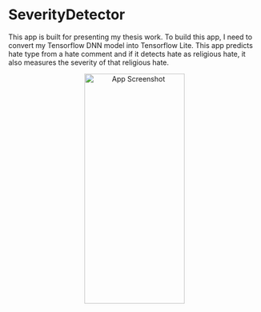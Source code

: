 # SeverityDetector
This app is built for presenting my thesis work. To build this app, I need to convert my Tensorflow DNN model into Tensorflow Lite. This app predicts hate type from a hate comment and if it detects hate as religious hate, it also measures the severity of that religious hate.
<p align="center">
  <img src="https://github.com/nadir-mahmud/SeverityDetector/assets/97097050/1fccadb3-a398-4c45-9ed6-cbcff60c2307" width="200" height="460" alt="App Screenshot">
</p>

